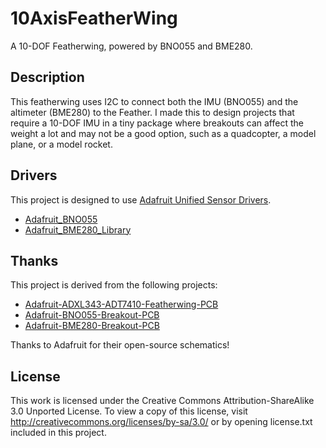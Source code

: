 # 10AxisFeatherWing #
A 10-DOF Featherwing, powered by BNO055 and BME280.

## Description ##
This featherwing uses I2C to connect both the IMU (BNO055) and the altimeter (BME280) to the Feather.
I made this to design projects that require a 10-DOF IMU in a tiny package where breakouts can affect the weight a lot and may not be a good option, such as a quadcopter, a model plane, or a model rocket.

## Drivers ##
This project is designed to use [Adafruit Unified Sensor Drivers](https://github.com/adafruit/Adafruit_Sensor).
  - [Adafruit_BNO055](https://github.com/adafruit/Adafruit_BNO055)
  - [Adafruit_BME280_Library](https://github.com/adafruit/Adafruit_BME280_Library/)

## Thanks ##
This project is derived from the following projects:
  - [Adafruit-ADXL343-ADT7410-Featherwing-PCB](https://github.com/adafruit/Adafruit-ADXL343-ADT7410-Featherwing-PCB)
  - [Adafruit-BNO055-Breakout-PCB](https://github.com/adafruit/Adafruit-BNO055-Breakout-PCB)
  - [Adafruit-BME280-Breakout-PCB](https://github.com/adafruit/Adafruit-BME280-Breakout-PCB)

Thanks to Adafruit for their open-source schematics!

## License ##
This work is licensed under the Creative Commons Attribution-ShareAlike 3.0 Unported License. To view a copy of this license, visit http://creativecommons.org/licenses/by-sa/3.0/ or by opening license.txt included in this project.
